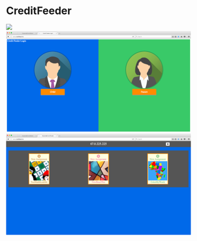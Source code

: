 # CreditFeeder
<img src='screenshots/parent-creditfeeder-dev-051217a.png'/>
<img src='screenshots/feederlogin.jpg'/>
<img src='screenshots/student-feeder-051217b.png'/>

